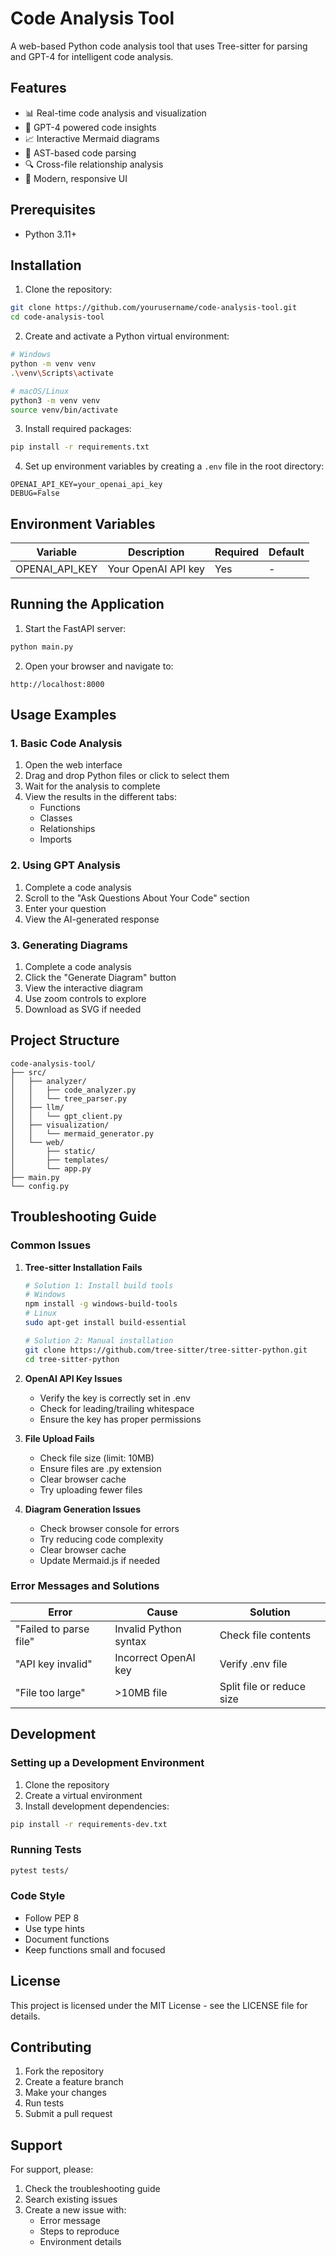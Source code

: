 # Code Analysis Tool

A web-based Python code analysis tool that uses Tree-sitter for parsing and GPT-4 for intelligent code analysis.

## Features

- 📊 Real-time code analysis and visualization
- 🤖 GPT-4 powered code insights
- 📈 Interactive Mermaid diagrams
- 🌲 AST-based code parsing
- 🔍 Cross-file relationship analysis
- 📱 Modern, responsive UI

## Prerequisites

- Python 3.11+

## Installation

1. Clone the repository:

```bash
git clone https://github.com/yourusername/code-analysis-tool.git
cd code-analysis-tool
```

2. Create and activate a Python virtual environment:

```bash
# Windows
python -m venv venv
.\venv\Scripts\activate

# macOS/Linux
python3 -m venv venv
source venv/bin/activate
```

3. Install required packages:

```bash
pip install -r requirements.txt
```

4. Set up environment variables by creating a `.env` file in the root directory:

```env
OPENAI_API_KEY=your_openai_api_key
DEBUG=False
```

## Environment Variables

| Variable       | Description         | Required | Default |
| -------------- | ------------------- | -------- | ------- |
| OPENAI_API_KEY | Your OpenAI API key | Yes      | -       |

## Running the Application

1. Start the FastAPI server:

```bash
python main.py
```

2. Open your browser and navigate to:

```
http://localhost:8000
```

## Usage Examples

### 1. Basic Code Analysis

1. Open the web interface
2. Drag and drop Python files or click to select them
3. Wait for the analysis to complete
4. View the results in the different tabs:
   - Functions
   - Classes
   - Relationships
   - Imports

### 2. Using GPT Analysis

1. Complete a code analysis
2. Scroll to the "Ask Questions About Your Code" section
3. Enter your question
4. View the AI-generated response

### 3. Generating Diagrams

1. Complete a code analysis
2. Click the "Generate Diagram" button
3. View the interactive diagram
4. Use zoom controls to explore
5. Download as SVG if needed

## Project Structure

```
code-analysis-tool/
├── src/
│   ├── analyzer/
│   │   ├── code_analyzer.py
│   │   └── tree_parser.py
│   ├── llm/
│   │   └── gpt_client.py
│   ├── visualization/
│   │   └── mermaid_generator.py
│   └── web/
│       ├── static/
│       ├── templates/
│       └── app.py
├── main.py
└── config.py
```

## Troubleshooting Guide

### Common Issues

1. **Tree-sitter Installation Fails**

   ```bash
   # Solution 1: Install build tools
   # Windows
   npm install -g windows-build-tools
   # Linux
   sudo apt-get install build-essential

   # Solution 2: Manual installation
   git clone https://github.com/tree-sitter/tree-sitter-python.git
   cd tree-sitter-python
   ```

2. **OpenAI API Key Issues**

   - Verify the key is correctly set in .env
   - Check for leading/trailing whitespace
   - Ensure the key has proper permissions

3. **File Upload Fails**

   - Check file size (limit: 10MB)
   - Ensure files are .py extension
   - Clear browser cache
   - Try uploading fewer files

4. **Diagram Generation Issues**
   - Check browser console for errors
   - Try reducing code complexity
   - Clear browser cache
   - Update Mermaid.js if needed

### Error Messages and Solutions

| Error                  | Cause                 | Solution                  |
| ---------------------- | --------------------- | ------------------------- |
| "Failed to parse file" | Invalid Python syntax | Check file contents       |
| "API key invalid"      | Incorrect OpenAI key  | Verify .env file          |
| "File too large"       | >10MB file            | Split file or reduce size |

## Development

### Setting up a Development Environment

1. Clone the repository
2. Create a virtual environment
3. Install development dependencies:

```bash
pip install -r requirements-dev.txt
```

### Running Tests

```bash
pytest tests/
```

### Code Style

- Follow PEP 8
- Use type hints
- Document functions
- Keep functions small and focused

## License

This project is licensed under the MIT License - see the LICENSE file for details.

## Contributing

1. Fork the repository
2. Create a feature branch
3. Make your changes
4. Run tests
5. Submit a pull request

## Support

For support, please:

1. Check the troubleshooting guide
2. Search existing issues
3. Create a new issue with:
   - Error message
   - Steps to reproduce
   - Environment details
